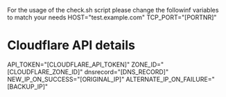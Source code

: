 For the usage of the check.sh script please change the followinf variables to match your needs 
HOST="test.example.com"
TCP_PORT="[PORTNR]"
# Cloudflare API details
API_TOKEN="[CLOUDFLARE_API_TOKEN]"
ZONE_ID="[CLOUDFLARE_ZONE_ID]"
dnsrecord="[DNS_RECORD]"
NEW_IP_ON_SUCCESS="[ORIGINAL_IP]"
ALTERNATE_IP_ON_FAILURE="[BACKUP_IP]"
